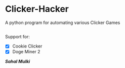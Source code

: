 # Clicker-Hacker
A python program for automating various Clicker Games

##
Support for:

- [x] Cookie Clicker
- [x] Doge Miner 2

_**Sahal Mulki**_
